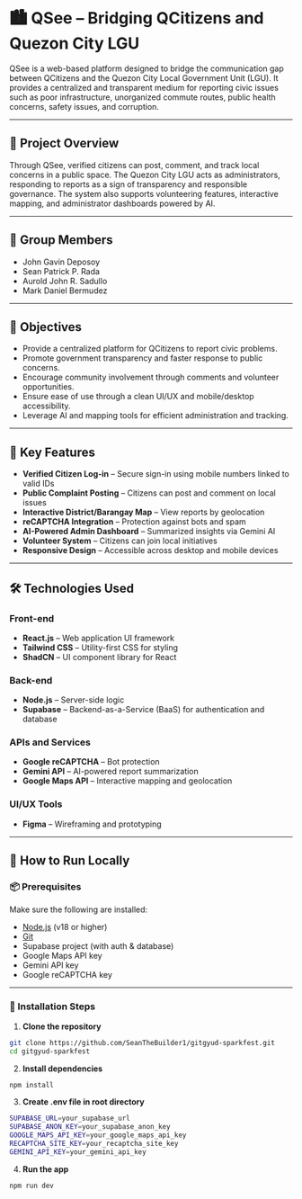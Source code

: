 # 🏙️ QSee – Bridging QCitizens and Quezon City LGU

QSee is a web-based platform designed to bridge the communication gap between QCitizens and the Quezon City Local Government Unit (LGU). It provides a centralized and transparent medium for reporting civic issues such as poor infrastructure, unorganized commute routes, public health concerns, safety issues, and corruption.

---

## 📌 Project Overview

Through QSee, verified citizens can post, comment, and track local concerns in a public space. The Quezon City LGU acts as administrators, responding to reports as a sign of transparency and responsible governance. The system also supports volunteering features, interactive mapping, and administrator dashboards powered by AI.

---

## 👥 Group Members

- John Gavin Deposoy  
- Sean Patrick P. Rada  
- Aurold John R. Sadullo  
- Mark Daniel Bermudez  

---

## 🎯 Objectives

- Provide a centralized platform for QCitizens to report civic problems.
- Promote government transparency and faster response to public concerns.
- Encourage community involvement through comments and volunteer opportunities.
- Ensure ease of use through a clean UI/UX and mobile/desktop accessibility.
- Leverage AI and mapping tools for efficient administration and tracking.

---

## 🌟 Key Features

- **Verified Citizen Log-in** – Secure sign-in using mobile numbers linked to valid IDs  
- **Public Complaint Posting** – Citizens can post and comment on local issues  
- **Interactive District/Barangay Map** – View reports by geolocation  
- **reCAPTCHA Integration** – Protection against bots and spam  
- **AI-Powered Admin Dashboard** – Summarized insights via Gemini AI  
- **Volunteer System** – Citizens can join local initiatives  
- **Responsive Design** – Accessible across desktop and mobile devices  

---

## 🛠️ Technologies Used

### Front-end  
- **React.js** – Web application UI framework  
- **Tailwind CSS** – Utility-first CSS for styling  
- **ShadCN** – UI component library for React  

### Back-end  
- **Node.js** – Server-side logic  
- **Supabase** – Backend-as-a-Service (BaaS) for authentication and database  

### APIs and Services  
- **Google reCAPTCHA** – Bot protection  
- **Gemini API** – AI-powered report summarization  
- **Google Maps API** – Interactive mapping and geolocation  

### UI/UX Tools  
- **Figma** – Wireframing and prototyping  

---

## 🚀 How to Run Locally

### 📦 Prerequisites

Make sure the following are installed:

- [Node.js](https://nodejs.org/) (v18 or higher)
- [Git](https://git-scm.com/)
- Supabase project (with auth & database)
- Google Maps API key
- Gemini API key
- Google reCAPTCHA key

---

### 🔧 Installation Steps

1. **Clone the repository**
```bash
git clone https://github.com/SeanTheBuilder1/gitgyud-sparkfest.git
cd gitgyud-sparkfest
```

2. **Install dependencies**
```bash
npm install
```
3. **Create .env file in root directory**
```bash
SUPABASE_URL=your_supabase_url
SUPABASE_ANON_KEY=your_supabase_anon_key
GOOGLE_MAPS_API_KEY=your_google_maps_api_key
RECAPTCHA_SITE_KEY=your_recaptcha_site_key
GEMINI_API_KEY=your_gemini_api_key
```
4. **Run the app**
```bash
npm run dev
```
